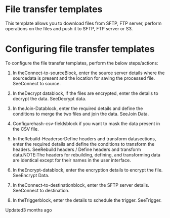 # File transfer templates

This template allows you to download files from SFTP, FTP server, perform operations on the files and push it to SFTP, FTP server or S3.

# Configuring file transfer templates

To configure the file transfer templates, perform the below steps/actions:

1. In theConnect-to-sourceBlock, enter the source server details where the sourcedata is present and the location for saving the processed file. SeeConnect to source.

2. In theDecrypt datablock, if the files are encrypted, enter the details to decrypt the data. SeeDecrypt data.

3. In theJoin-Datablock, enter the required details and define the conditions to merge the two files and join the data. SeeJoin Data.

4. Configurehash-csv-fieldsblock if you want to mask the data present in the CSV file.

5. In theRebuild-HeadersorDefine headers and transform datasections, enter the required details and define the conditions to transform the headers. SeeRebuild headers / Define headers and transform data.NOTE:The headers for rebuilding, defining, and transforming data are identical except for their names in the user interface.

6. In theEncrypt-datablock, enter the encryption details to encrypt the file. SeeEncrypt Data.

7. In theConnect-to-destinationblock, enter the SFTP server details. SeeConnect to destination.

8. In theTriggerblock, enter the details to schedule the trigger. SeeTrigger.

Updated3 months ago